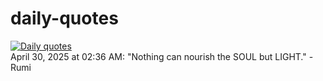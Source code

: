 # daily-quotes
[![Daily quotes](https://github.com/ceepu8/daily-quotes/actions/workflows/daily-quote.yml/badge.svg)](https://github.com/ceepu8/daily-quotes/actions/workflows/daily-quote.yml)<br/>
April 30, 2025 at 02:36 AM: "Nothing can nourish the SOUL but LIGHT." - Rumi

